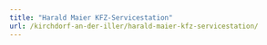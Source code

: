 ```yaml
---
title: "Harald Maier KFZ-Servicestation"
url: /kirchdorf-an-der-iller/harald-maier-kfz-servicestation/
---
```

